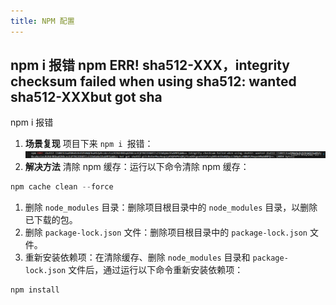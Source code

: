 ```yaml
---
title: NPM 配置
---
```


## npm i 报错 npm ERR! sha512-XXX，integrity checksum failed when using sha512: wanted sha512-XXXbut got sha

npm i 报错

1. **场景复现**
   项目下来 `npm i `报错：
   ![alt text](/images/backend/image.png)
1. **解决方法**
   清除 npm 缓存：运行以下命令清除 npm 缓存：

```ts
npm cache clean --force
```

1. 删除 `node_modules` 目录：删除项目根目录中的 `node_modules` 目录，以删除已下载的包。
2. 删除 `package-lock.json` 文件：删除项目根目录中的 `package-lock.json` 文件。
3. 重新安装依赖项：在清除缓存、删除 `node_modules` 目录和 `package-lock.json` 文件后，通过运行以下命令重新安装依赖项：

```ts
npm install
```
